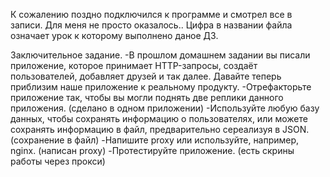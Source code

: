 К сожалению поздно подключился к программе и смотрел все в записи.
Для меня не просто оказалось..
Цифра в названии файла означает урок к которому выполнено даное ДЗ.

Заключительное задание.
-В прошлом домашнем задании вы писали приложение, которое принимает HTTP-запросы, создаёт пользователей, добавляет друзей и так далее. Давайте теперь приблизим наше приложение к реальному продукту.
-Отрефакторьте приложение так, чтобы вы могли поднять две реплики данного приложения. (сделано в одном приложении)
-Используйте любую базу данных, чтобы сохранять информацию о пользователях, или можете сохранять информацию в файл, предварительно сереализуя в JSON. (сохранение в файл)
-Напишите proxy или используйте, например, nginx. (написан proxy)
-Протестируйте приложение. (есть скрины работы через прокси)